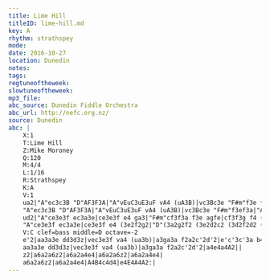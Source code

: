 ```yaml
---
title: Lime Hill
titleID: lime-hill.md
key: A
rhythm: strathspey
mode:
date: 2016-10-27
location: Dunedin
notes:
tags:
regtuneoftheweek:
slowtuneoftheweek:
mp3_file:
abc_source: Dunedin Fiddle Orchestra
abc_url: http://nefc.org.nz/
source: Dunedin
abc: |
    X:1
    T:Lime Hill
    Z:Mike Moroney
    Q:120
    M:4/4
    L:1/16
    R:Strathspey
    K:A
    V:1
    ua2|"A"ec3c3B "D"AF3F3A|"A"vEuC3uE3uF vA4 (uA3B)|vc3Bc3e "F#m"f3e fa3|"A"ec3c3A "E"B4 u(Ba3)|
    "A"ec3c3B "D"AF3F3A|"A"vEuC3uE3uF vA4 (uA3B)|vc3Bc3e "F#m"f3ef3a|"A"ec3"E"Bc3 "A"vA4 uA2||
    ud2|"A"ce3e3f ec3a3e|ce3e3f e4 ga3|"F#m"cf3f3a f3e agfe|cf3f3g f4 (3f2g2a2|
    "A"ce3e3f ec3a3e|ce3e3f e4 (3e2f2g2|"D"(3a2g2f2 (3e2d2c2 (3d2f2d2 (3c2e2c2|"E7"BE3G3B "A"vA4 uA2:|
    V:C clef=bass middle=D octave=-2
    e'2|aa3a3e dd3d3z|vec3e3f va4 (ua3b)|a3ga3a f2a2c'2d'2|e'c'3c'3a b4e4|
    aa3a3e dd3d3z|vec3e3f va4 (ua3b)|a3ga3a f2a2c'2d'2|a4e4a4A2||
    z2|a6a2a6z2|a6a2a4e4|a6a2a6z2|a6a2a4e4|
    a6a2a6z2|a6a2a4e4|A4B4c4d4|e4E4A4A2:|
---
```

